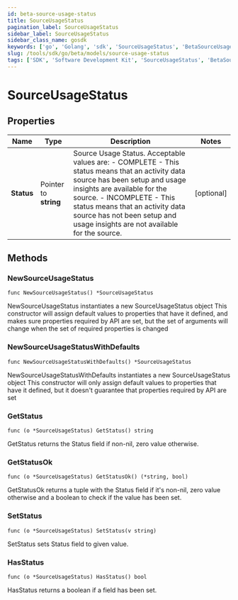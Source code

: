 ```yaml
---
id: beta-source-usage-status
title: SourceUsageStatus
pagination_label: SourceUsageStatus
sidebar_label: SourceUsageStatus
sidebar_class_name: gosdk
keywords: ['go', 'Golang', 'sdk', 'SourceUsageStatus', 'BetaSourceUsageStatus'] 
slug: /tools/sdk/go/beta/models/source-usage-status
tags: ['SDK', 'Software Development Kit', 'SourceUsageStatus', 'BetaSourceUsageStatus']
---
```


# SourceUsageStatus

## Properties

Name | Type | Description | Notes
------------ | ------------- | ------------- | -------------
**Status** | Pointer to **string** | Source Usage Status. Acceptable values are:   - COMPLETE       - This status means that an activity data source has been setup and usage insights are available for the source.   - INCOMPLETE       - This status means that an activity data source has not been setup and usage insights are not available for the source. | [optional] 

## Methods

### NewSourceUsageStatus

`func NewSourceUsageStatus() *SourceUsageStatus`

NewSourceUsageStatus instantiates a new SourceUsageStatus object
This constructor will assign default values to properties that have it defined,
and makes sure properties required by API are set, but the set of arguments
will change when the set of required properties is changed

### NewSourceUsageStatusWithDefaults

`func NewSourceUsageStatusWithDefaults() *SourceUsageStatus`

NewSourceUsageStatusWithDefaults instantiates a new SourceUsageStatus object
This constructor will only assign default values to properties that have it defined,
but it doesn't guarantee that properties required by API are set

### GetStatus

`func (o *SourceUsageStatus) GetStatus() string`

GetStatus returns the Status field if non-nil, zero value otherwise.

### GetStatusOk

`func (o *SourceUsageStatus) GetStatusOk() (*string, bool)`

GetStatusOk returns a tuple with the Status field if it's non-nil, zero value otherwise
and a boolean to check if the value has been set.

### SetStatus

`func (o *SourceUsageStatus) SetStatus(v string)`

SetStatus sets Status field to given value.

### HasStatus

`func (o *SourceUsageStatus) HasStatus() bool`

HasStatus returns a boolean if a field has been set.


